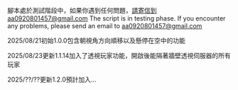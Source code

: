 腳本處於測試階段中，如果你遇到任何問題，請寄信到aa0920801457@gmail.com The script is in testing phase. If you encounter any problems, please send an email to aa0920801457@gmail.com

2025/08/21初始1.0.0包含朝視角方向順移以及懸停在空中的功能

2025/08/23更新1.1.14加入了透視玩家功能，開啟後能隔著牆壁透視伺服器的所有玩家

2025/??/??更新1.2.0預計加入...
